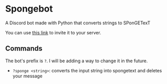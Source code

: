 # Spongebot
A Discord bot made with Python that converts strings to SPonGETexT

You can use [this link](https://discord.com/api/oauth2/authorize?client_id=899379418261258291&permissions=534723950656&scope=bot) to invite it to your server.

## Commands

The bot's prefix is ``?``. I will be adding a way to change it in the future.

* ``?sponge <string>``: converts the input string into spongetext and deletes your message
